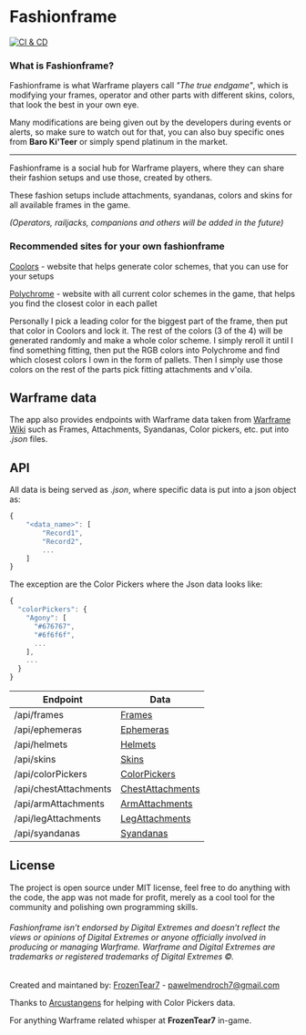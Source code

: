 # Fashionframe

[![CI & CD](https://github.com/FrozenTear7/fashionframe-v2/actions/workflows/CI&CD.yml/badge.svg?branch=master)](https://github.com/FrozenTear7/fashionframe-v2/actions/workflows/CI&CD.yml)

### What is Fashionframe?

Fashionframe is what Warframe players call _"The true endgame"_, which is modifying your frames, operator and other parts with different skins, colors, that look the best in your own eye.

Many modifications are being given out by the developers during events or alerts, so make sure to watch out for that, you can also buy specific ones from **Baro Ki'Teer** or simply spend platinum in the market.

---

Fashionframe is a social hub for Warframe players, where they can share their fashion setups and use those, created by others.

These fashion setups include attachments, syandanas, colors and skins for all available frames in the game.

_(Operators, railjacks, companions and others will be added in the future)_

### Recommended sites for your own fashionframe

[Coolors](https://coolors.co/) - website that helps generate color schemes, that you can use for your setups

[Polychrome](https://polychrome.seldszar.fr/) - website with all current color schemes in the game, that helps you find the closest color in each pallet

Personally I pick a leading color for the biggest part of the frame, then put that color in Coolors and lock it.
The rest of the colors (3 of the 4) will be generated randomly and make a whole color scheme. I simply reroll it until I find something fitting, then put the RGB colors into Polychrome and find which closest colors I own in the form of pallets. Then I simply use those colors on the rest of the parts pick fitting attachments and v'oila.

## Warframe data

The app also provides endpoints with Warframe data taken from [Warframe Wiki](https://warframe.fandom.com/wiki/WARFRAME_Wiki) such as Frames, Attachments, Syandanas, Color pickers, etc. put into _.json_ files.

## API

All data is being served as _.json_, where specific data is put into a json object as:

```javascript
{
    "<data_name>": [
        "Record1",
        "Record2",
        ...
    ]
}
```

The exception are the Color Pickers where the Json data looks like:

```javascript
{
  "colorPickers": {
    "Agony": [
      "#676767",
      "#6f6f6f",
      ...
    ],
    ...
  }
}
```

| Endpoint              | Data                                                                        |
| --------------------- | --------------------------------------------------------------------------- |
| /api/frames           | [Frames](https://fashionframe.herokuapp.com/api/frames)                     |
| /api/ephemeras        | [Ephemeras](https://fashionframe.herokuapp.com/api/ephemeras)               |
| /api/helmets          | [Helmets](https://fashionframe.herokuapp.com/api/helmets)                   |
| /api/skins            | [Skins](https://fashionframe.herokuapp.com/api/skins)                       |
| /api/colorPickers     | [ColorPickers](https://fashionframe.herokuapp.com/api/colorPickers)         |
| /api/chestAttachments | [ChestAttachments](https://fashionframe.herokuapp.com/api/chestAttachments) |
| /api/armAttachments   | [ArmAttachments](https://fashionframe.herokuapp.com/api/armAttachments)     |
| /api/legAttachments   | [LegAttachments](https://fashionframe.herokuapp.com/api/legAttachments)     |
| /api/syandanas        | [Syandanas](https://fashionframe.herokuapp.com/api/syandanas)               |

## License

The project is open source under MIT license, feel free to do anything with the code, the app was not made for profit, merely as a cool tool for the community and polishing own programming skills.

###### Fashionframe isn’t endorsed by Digital Extremes and doesn’t reflect the views or opinions of Digital Extremes or anyone officially involved in producing or managing Warframe. Warframe and Digital Extremes are trademarks or registered trademarks of Digital Extremes ©.

Created and maintaned by: [FrozenTear7](https://github.com/FrozenTear7) - pawelmendroch7@gmail.com

Thanks to [Arcustangens](https://github.com/arcustangens) for helping with Color Pickers data.

For anything Warframe related whisper at **FrozenTear7** in-game.
